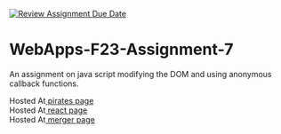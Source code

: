 [![Review Assignment Due Date](https://classroom.github.com/assets/deadline-readme-button-24ddc0f5d75046c5622901739e7c5dd533143b0c8e959d652212380cedb1ea36.svg)](https://classroom.github.com/a/Kv-XePEp)
# WebApps-F23-Assignment-7
An assignment on java script modifying the DOM and using anonymous callback functions.

Hosted At[ pirates page](https://44-563-webapps-f23.github.io/44563-webapps-f23-assignment7-kalpana762/pirate.html)<br>
Hosted At[ react page](https://44-563-webapps-f23.github.io/44563-webapps-f23-assignment7-kalpana762/react.html)<br>
Hosted At[ merger page](https://44-563-webapps-f23.github.io/44563-webapps-f23-assignment7-kalpana762/merger.html)